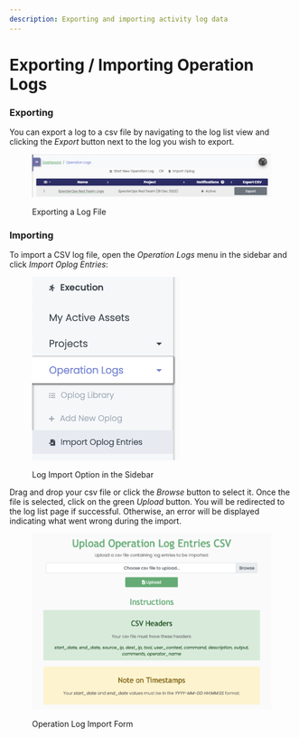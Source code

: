 ```yaml
---
description: Exporting and importing activity log data
---
```


# Exporting / Importing Operation Logs

### Exporting

You can export a log to a csv file by navigating to the log list view and clicking the _Export_ button next to the log you wish to export.

<figure><img src="../../.gitbook/assets/image (6) (1).png" alt=""><figcaption><p>Exporting a Log File</p></figcaption></figure>

### Importing

To import a CSV log file, open the _Operation Logs_ menu in the sidebar and click _Import Oplog Entries_:

<figure><img src="../../.gitbook/assets/image (13).png" alt=""><figcaption><p>Log Import Option in the Sidebar</p></figcaption></figure>

Drag and drop your csv file or click the _Browse_ button to select it. Once the file is selected, click on the green _Upload_ button. You will be redirected to the log list page if successful. Otherwise, an error will be displayed indicating what went wrong during the import.

<figure><img src="../../.gitbook/assets/image (4) (1).png" alt=""><figcaption><p>Operation Log Import Form</p></figcaption></figure>
